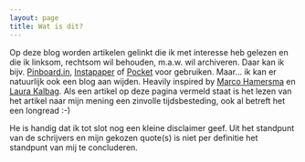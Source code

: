 ```yaml
---
layout: page
title: Wat is dit?
---
```


Op deze blog worden artikelen gelinkt die ik met interesse heb gelezen en die ik linksom, rechtsom wil behouden, m.a.w. wil archiveren.
Daar kan ik bijv. [Pinboard.in](https://pinboard.in), [Instapaper](https://www.instapaper.com) of [Pocket](https://getpocket.com) voor gebruiken.
Maar... ik kan er natuurlijk ook een blog aan wijden. Heavily inspired by [Marco Hamersma](https://marcohamersma.com/pinboard/) en [Laura Kalbag](https://laurakalbag.com/lens/).
Als een artikel op deze pagina vermeld staat is het lezen van het artikel naar mijn mening een zinvolle tijdsbesteding, ook al betreft het een longread :-)

He is handig dat ik tot slot nog een kleine disclaimer geef. Uit het standpunt van de schrijvers en mijn gekozen quote(s) is niet per definitie het standpunt van mij te concluderen.
